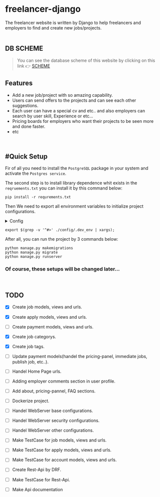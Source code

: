 # freelancer-django
The freelancer website is written by Django to help freelancers and employers to find and create new jobs/projects.
<br><br>

## DB SCHEME
  > You can see the database scheme of this website by clicking on this link :point_right:
      [SCHEME](https://drawsql.app/zanko-1/diagrams/freelancer)

## Features
  - Add a new job/project with so amazing capability.
  - Users can send offers to the projects and can see each other suggestions.
  - Each user can have a special cv and etc.. and also employers can search by user skill, Experience or etc...
  - Pricing boards for employers who want their projects to be seen more and done faster.
  - etc

<br>

## #Quick Setup 
  Fir of all you need to install the `PostgreSQL`  package in your system and activate the `Postgres service`.<br>

  The second step is to install library dependence whit exists in the `reqruements.txt` you can install it by this command below:
  ```
  pip install -r requrements.txt
  ```
  
  Then We need to export all environment variables to initialize project configurations.
  <details>
     <summary>Config</summary>
     <p>You can change or set DB, email, Django or etc.. configurations in /freelancer-django
/config/.dev_env file.<br><br></p>
  </details>
  
  ```
  export $(grep -v '^#>' ./config/.dev_env | xargs);
  ```
  After all, you can run the project by 3 commands below:
  ```
  python manage.py makemigrations 
  python manage.py migrate
  python manage.py runserver
  ```
  ### **Of course, these setups will be changed later...**
  <br>


## TODO

 - [x] Create job models, views and urls.
 - [x] Create apply models, views and urls.
 - [ ] Create payment models, views and urls.
 - [x] Create job categorys.
 - [x] Create job tags.

 - [ ] Update payment models(handel the pricing-panel, immediate jobs, publish job, etc..).
 - [ ] Handel Home Page urls.
 - [ ] Adding employer comments section in user profile.
 - [ ] Add about, pricing-pannel, FAQ sections.

 - [ ] Dockerize project.
 - [ ] Handel WebServer base configurations.
 - [ ] Handel WebServer security configurations.
 - [ ] Handel WebServer other configurations. 

 - [ ] Make TestCase for job models, views and urls.
 - [ ] Make TestCase for apply models, views and urls.
 - [ ] Make TestCase for account models, views and urls.
 
 - [ ] Create Rest-Api by DRF.
 - [ ] Make TestCase for Rest-Api.
 - [ ] Make Api documentation
